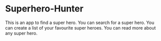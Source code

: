 # Superhero-Hunter
This is an app to find a super hero.
You can search for a super hero.
You can create a list of your favourite super heroes.
You can read more about any super hero.
